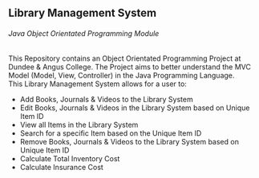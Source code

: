 ## Library Management System
###### Java Object Orientated Programming Module       

This Repository contains an Object Orientated Programming Project at Dundee & Angus College. The Project aims to better understand the MVC Model (Model, View, Controller) in the Java Programming Language.      
This Library Management System allows for a user to:

- Add Books, Journals & Videos to the Library System
- Edit Books, Journals & Videos in the Library System based on Unique Item ID
- View all Items in the Library System
- Search for a specific Item based on the Unique Item ID
- Remove Books, Journals & Videos to the Library System based on Unique Item ID
- Calculate Total Inventory Cost
- Calculate Insurance Cost
